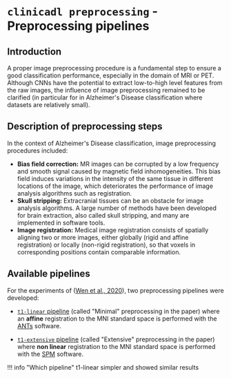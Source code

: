 # `clinicadl preprocessing` - Preprocessing pipelines

## Introduction

A proper image preprocessing procedure is a fundamental step to ensure a good classification performance, especially in the domain of MRI or PET. Although CNNs have the potential to extract low-to-high level features from the raw images, the influence of image preprocessing remained to be clarified (in particular for in Alzheimer's Disease classification where datasets are relatively small).



## Description of preprocessing steps

In the context of Alzheimer's Disease classification, image preprocessing procedures included:

- **Bias field correction:** MR images can be corrupted by a low frequency and smooth signal caused by magnetic field inhomogeneities. This bias field induces variations in the intensity of the same tissue in different locations of the image, which deteriorates the performance of image analysis algorithms such as registration.
- **Skull stripping:** Extracranial tissues can be an obstacle for image analysis algorithms​. A large number of methods have been developed for brain extraction, also called skull stripping, and many are implemented in software tools.
- **Image registration:** Medical image registration consists of spatially aligning two or more images, either globally (rigid and affine registration) or locally (non-rigid registration), so that voxels in corresponding positions contain comparable information.



## Available pipelines

For the experiments of ([Wen et al., 2020](https://doi.org/10.1016/j.media.2020.101694)), two preprocessing pipelines were developed:

- [`t1-linear` pipeline](Run/T1_Linear) (called "Minimal" preprocessing in the paper) where an **affine** registration to the MNI standard space is performed with the [ANTs](http://stnava.github.io/ANTs/) software.

- [`t1-extensive` pipeline](Run/T1_Extensive) (called "Extensive" preprocessing in the paper) where **non linear** registration to the MNI standard space is performed with the [SPM](http://www.fil.ion.ucl.ac.uk/spm/) software.

!!! info "Which pipeline"
    t1-linear simpler and showed similar results
